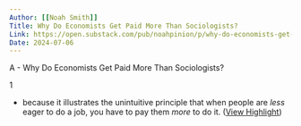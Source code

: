 ```yaml
---
Author: [[Noah Smith]]
Title: Why Do Economists Get Paid More Than Sociologists?
Link: https://open.substack.com/pub/noahpinion/p/why-do-economists-get-paid-more-than?r=3jw8b&utm_medium=ios&utm_campaign=post
Date: 2024-07-06
---
```

A - Why Do Economists Get Paid More Than Sociologists?

1
- because it illustrates the unintuitive principle that when people are *less* eager to do a job, you have to pay them *more* to do it. ([View Highlight](https://read.readwise.io/read/01hb60zd8qzr7zhzk3wp0vkxge))
